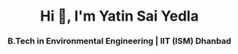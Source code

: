 <h1 align="center">Hi 👋, I'm Yatin Sai Yedla</h1>
<h3 align="center"> B.Tech in Environmental Engineering | IIT (ISM) Dhanbad</h3>




